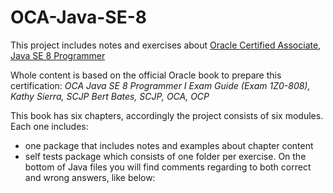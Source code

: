 # OCA-Java-SE-8

This project includes notes and exercises about [Oracle Certified Associate, Java SE 8 Programmer](https://education.oracle.com/oracle-certified-associate-java-se-8-programmer/trackp_333)

Whole content is based on the official Oracle book to prepare this certification:
_OCA Java SE 8 Programmer I Exam Guide (Exam 1Z0-808),_
_Kathy Sierra, SCJP_
_Bert Bates, SCJP, OCA, OCP_

This book has six chapters, accordingly the project consists of six modules. Each one includes:
* one package that includes notes and examples about chapter content
* self tests package which consists of one folder per exercise. On the bottom of Java files you will find comments regarding to both correct and wrong answers, like below:


